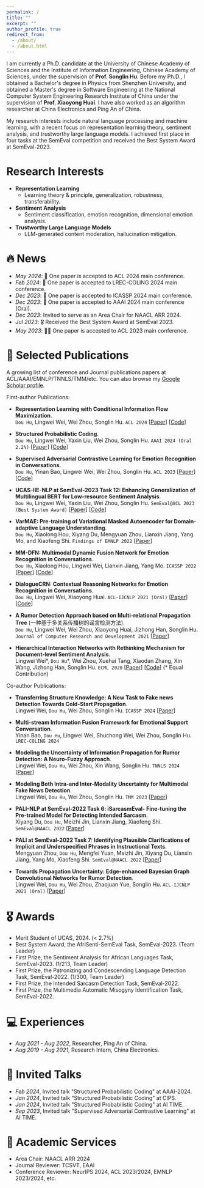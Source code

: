 ```yaml
---
permalink: /
title: ""
excerpt: ""
author_profile: true
redirect_from: 
  - /about/
  - /about.html
---
```



<span class='anchor' id='about-me'></span>
<span id="busuanzi_value_site_uv" style="display: none;"></span>
<span id="busuanzi_value_site_pv" style="display: none;"></span>


I am currently a Ph.D. candidate at the University of Chinese Academy of Sciences and the Institute of Information Engineering, Chinese Academy of Sciences, under the supervision of **Prof. Songlin Hu**.
Before my Ph.D., I obtained a Bachelor's degree in Physics from Shenzhen University, and obtained a Master's degree in Software Engineering at the National Computer System Engineering Research Institute of China under the supervision of **Prof. Xiaoyong Huai**. I have also worked as an algorithm researcher at China Electronics and Ping An of China.

My research interests include natural language processing and machine learning, with a recent focus on representation learning theory, sentiment analysis, and trustworthy large language models. I achieved first place in four tasks at the SemEval competition and received the Best System Award at SemEval-2023.

# Research Interests
- **Representation Learning**
  - Learning theory & principle, generalization, robustness, transferability.
- **Sentiment Analysis**
  - Sentiment classification, emotion recognition, dimensional emotion analysis.
- **Trustworthy Large Language Models**
  - LLM-generated content moderation, hallucination mitigation.

# 🔥 News
- *May 2024*: 🎉 One paper is accepted to ACL 2024 main conference.
- *Feb 2024*: 🎉 One paper is accepted to LREC-COLING 2024 main conference.
- *Dec 2023*: 🎉 One paper is accepted to ICASSP 2024 main conference.
- *Dec 2023*: 🎉 One paper is accepted to AAAI 2024 main conference (Oral).
- *Dec 2023*: Invited to serve as an Area Chair for NAACL ARR 2024.
- *Jul 2023*: 🎖 Received the Best System Award at SemEval 2023.
- *May 2023*: 🎉🎉 One paper is accepted to ACL 2023 main conference.


# 📖 Selected Publications
A growing list of conference and Journal publications papers at ACL/AAAI/EMNLP/TNNLS/TMM/etc. You can also browse my [Google Scholar profile](https://scholar.google.com/citations?user=cSUULYAAAAAJ). 

First-author Publications:

- **Representation Learning with Conditional Information Flow Maximization**. \
  ``Dou Hu``, Lingwei Wei, Wei Zhou, Songlin Hu.
  ``ACL 2024`` [[Paper](https://aclanthology.org/2024.acl-long.759/)] [[Code](https://github.com/zerohd4869/CIFM)]
  
- **Structured Probabilistic Coding**. \
  ``Dou Hu``, Lingwei Wei, Yaxin Liu, Wei Zhou, Songlin Hu.
  ``AAAI 2024 (Oral 2.2%)`` [[Paper](https://ojs.aaai.org/index.php/AAAI/article/view/29142)] [[Code](https://github.com/zerohd4869/SPC)]

- **Supervised Adversarial Contrastive Learning for Emotion Recognition in Conversations**. \
  ``Dou Hu``, Yinan Bao, Lingwei Wei, Wei Zhou, Songlin Hu.
  ``ACL 2023`` [[Paper](https://aclanthology.org/2023.acl-long.606/)] [[Code](https://github.com/zerohd4869/SACL)]

- **UCAS-IIE-NLP at SemEval-2023 Task 12: Enhancing Generalization of Multilingual BERT for Low-resource Sentiment Analysis**. \
  ``Dou Hu``, Lingwei Wei, Yaxin Liu, Wei Zhou, Songlin Hu. ``SemEval@ACL 2023 (Best System Award)``
  [[Paper](https://aclanthology.org/2023.semeval-1.255/)] [[Code](https://github.com/zerohd4869/SACL/tree/main/SACL-XLMR)]

- **VarMAE: Pre-training of Variational Masked Autoencoder for Domain-adaptive Language Understanding**.  \
  ``Dou Hu``, Xiaolong Hou, Xiyang Du, Mengyuan Zhou, Lianxin Jiang, Yang Mo, and Xiaofeng Shi.
  ``Findings of EMNLP 2022`` [[Paper](https://aclanthology.org/2022.findings-emnlp.468/)]

- **MM-DFN: Multimodal Dynamic Fusion Network for Emotion Recognition in Conversations**. \
  ``Dou Hu``, Xiaolong Hou, Lingwei Wei, Lianxin Jiang, Yang Mo.
  ``ICASSP 2022`` [[Paper](https://arxiv.org/abs/2203.02385)] [[Code](https://github.com/zerohd4869/MM-DFN)]

- **DialogueCRN: Contextual Reasoning Networks for Emotion Recognition in Conversations**. \
  ``Dou Hu``, Lingwei Wei, Xiaoyong Huai.
  ``ACL-IJCNLP 2021 (Oral)`` [[Paper](https://aclanthology.org/2021.acl-long.547/)] [[Code](https://github.com/zerohd4869/DialogueCRN)]

- **A Rumor Detection Approach based on Multi-relational Propagation Tree** (一种基于多关系传播树的谣言检测方法). \
  ``Dou Hu``, Lingwei Wei, Wei Zhou, Xiaoyong Huai, Jizhong Han, Songlin Hu.
  ``Journal of Computer Research and Development 2021`` [[Paper](https://crad.ict.ac.cn/cn/article/doi/10.7544/issn1000-1239.2021.20200810)] 

- **Hierarchical Interaction Networks with Rethinking Mechanism for Document-level Sentiment Analysis**. \
  Lingwei Wei\*, ``Dou Hu``\*, Wei Zhou, Xuehai Tang, Xiaodan Zhang, Xin Wang, Jizhong Han, Songlin Hu.
  ``ECML 2020`` [[Paper](https://arxiv.org/abs/2007.08445)] [[Code](https://github.com/zerohd4869/HIN-SR)] (\* Equal Contribution)


Co-author Publications:

- **Transferring Structure Knowledge: A New Task to Fake news Detection Towards Cold-Start Propagation**. \
  Lingwei Wei, ``Dou Hu``, Wei Zhou, Songlin Hu.
  ``ICASSP 2024`` [[Paper](https://ieeexplore.ieee.org/abstract/document/10447588/)]
  
- **Multi-stream Information Fusion Framework for Emotional Support Conversation**. \
  Yinan Bao, ``Dou Hu``, Lingwei Wei, Shuchong Wei, Wei Zhou, Songlin Hu. ``LREC-COLING 2024``

- **Modeling the Uncertainty of Information Propagation for Rumor Detection: A Neuro-Fuzzy Approach**. \
  Lingwei Wei, ``Dou Hu``, Wei Zhou, Xin Wang, Songlin Hu.
  ``TNNLS 2024`` [[Paper](https://ieeexplore.ieee.org/document/9837882)]

- **Modeling Both Intra-and Inter-Modality Uncertainty for Multimodal Fake News Detection**.  \
  Lingwei Wei, ``Dou Hu``, Wei Zhou, Songlin Hu.
  ``TMM 2023`` [[Paper](https://ieeexplore.ieee.org/document/10261246)]

- **PALI-NLP at SemEval-2022 Task 6: iSarcasmEval- Fine-tuning the Pre-trained Model for Detecting Intended Sarcasm**. \
  Xiyang Du, ``Dou Hu``, Meizhi Jin, Lianxin Jiang, Xiaofeng Shi.
  ``SemEval@NAACL 2022`` [[Paper](https://aclanthology.org/2022.semeval-1.112/)] 

- **PALI at SemEval-2022 Task 7: Identifying Plausible Clarifications of Implicit and Underspecified Phrases in Instructional Texts**. \
  Mengyuan Zhou, ``Dou Hu``, Mengfei Yuan, Meizhi Jin, Xiyang Du, Lianxin Jiang, Yang Mo, Xiaofeng Shi.
  ``SemEval@NAACL 2022`` [[Paper](https://aclanthology.org/2022.semeval-1.153/)] 

- **Towards Propagation Uncertainty: Edge-enhanced Bayesian Graph Convolutional Networks for Rumor Detection**. \
  Lingwei Wei, ``Dou Hu``, Wei Zhou, Zhaojuan Yue, Songlin Hu.
  ``ACL-IJCNLP 2021 (Oral)`` [[Paper](https://aclanthology.org/2021.acl-long.297/)] 





# 🎖 Awards
- Merit Student of UCAS, 2024. (< 2.7%)
- Best System Award, the AfriSenti-SemEval Task, SemEval-2023. (Team Leader)
- First Prize, the Sentiment Analysis for African Languages Task, SemEval-2023. (1/213, Team Leader)
- First Prize, the Patronizing and Condescending Language Detection Task, SemEval-2022.  (1/300, Team Leader)
- First Prize, the Intended Sarcasm Detection Task, SemEval-2022.
- First Prize, the Multimedia Automatic Misogyny Identification Task, SemEval-2022. 


# 💻 Experiences
- *Aug 2021 - Aug 2022*, Researcher, Ping An of China.
- *Aug 2019 - Aug 2021*, Research Intern, China Electronics.

# 💬 Invited Talks
- *Feb 2024*, Invited talk "Structured Probabilistic Coding" at AAAI-2024.
- *Jan 2024*, Invited talk "Structured Probabilistic Coding" at CIPS.
- *Jan 2024*, Invited talk "Structured Probabilistic Coding" at AI TIME.
- *Sep 2023*, Invited talk "Supervised Adversarial Contrastive Learning" at AI TIME.

# 📝 Academic Services
- Area Chair: NAACL ARR 2024
- Journal Reviewer: TCSVT, EAAI
- Conference Reviewer: NeurIPS 2024, ACL 2023/2024, EMNLP 2023/2024, etc.
